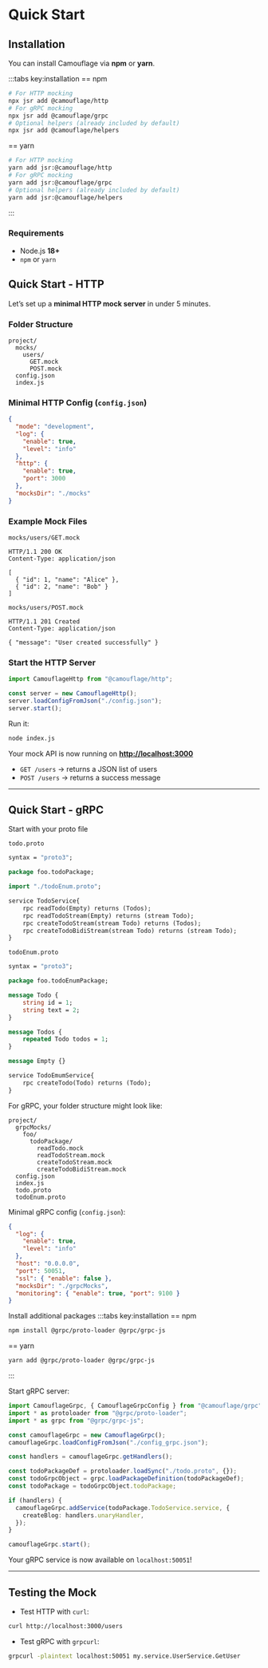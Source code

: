 # Quick Start

## Installation

You can install Camouflage via **npm** or **yarn**.

:::tabs key:installation
== npm

```bash
# For HTTP mocking
npx jsr add @camouflage/http
# For gRPC mocking
npx jsr add @camouflage/grpc
# Optional helpers (already included by default)
npx jsr add @camouflage/helpers
```

== yarn

```bash
# For HTTP mocking
yarn add jsr:@camouflage/http
# For gRPC mocking
yarn add jsr:@camouflage/grpc
# Optional helpers (already included by default)
yarn add jsr:@camouflage/helpers
```

:::

### Requirements

- Node.js **18+**
- `npm` or `yarn`

## Quick Start - HTTP

Let’s set up a **minimal HTTP mock server** in under 5 minutes.

### Folder Structure

```text
project/
  mocks/
    users/
      GET.mock
      POST.mock
  config.json
  index.js
```

### Minimal HTTP Config (`config.json`)

```json
{
  "mode": "development",
  "log": {
    "enable": true,
    "level": "info"
  },
  "http": {
    "enable": true,
    "port": 3000
  },
  "mocksDir": "./mocks"
}
```

### Example Mock Files

`mocks/users/GET.mock`

```http
HTTP/1.1 200 OK
Content-Type: application/json

[
  { "id": 1, "name": "Alice" },
  { "id": 2, "name": "Bob" }
]
```

`mocks/users/POST.mock`

```http
HTTP/1.1 201 Created
Content-Type: application/json

{ "message": "User created successfully" }

```

### Start the HTTP Server

```js
import CamouflageHttp from "@camouflage/http";

const server = new CamouflageHttp();
server.loadConfigFromJson("./config.json");
server.start();
```

Run it:

```bash
node index.js
```

Your mock API is now running on **[http://localhost:3000](http://localhost:3000)**

- `GET /users` → returns a JSON list of users
- `POST /users` → returns a success message

---

## Quick Start - gRPC

Start with your proto file

`todo.proto`

```protobuf
syntax = "proto3";

package foo.todoPackage;

import "./todoEnum.proto";

service TodoService{
    rpc readTodo(Empty) returns (Todos);
    rpc readTodoStream(Empty) returns (stream Todo);
    rpc createTodoStream(stream Todo) returns (Todos);
    rpc createTodoBidiStream(stream Todo) returns (stream Todo);
}
```

`todoEnum.proto`

```protobuf
syntax = "proto3";

package foo.todoEnumPackage;

message Todo {
    string id = 1;
    string text = 2;
}

message Todos {
    repeated Todo todos = 1;
}

message Empty {}

service TodoEmumService{
    rpc createTodo(Todo) returns (Todo);
}
```

For gRPC, your folder structure might look like:

```text
project/
  grpcMocks/
    foo/
      todoPackage/
        readTodo.mock
        readTodoStream.mock
        createTodoStream.mock
        createTodoBidiStream.mock
  config.json
  index.js
  todo.proto
  todoEnum.proto
```

Minimal gRPC config (`config.json`):

```json
{
  "log": {
    "enable": true,
    "level": "info"
  },
  "host": "0.0.0.0",
  "port": 50051,
  "ssl": { "enable": false },
  "mocksDir": "./grpcMocks",
  "monitoring": { "enable": true, "port": 9100 }
}
```

Install additional packages
:::tabs key:installation
== npm

```bash
npm install @grpc/proto-loader @grpc/grpc-js
```

== yarn

```bash
yarn add @grpc/proto-loader @grpc/grpc-js
```

:::

Start gRPC server:

```ts
import CamouflageGrpc, { CamouflageGrpcConfig } from "@camouflage/grpc";
import * as protoloader from "@grpc/proto-loader";
import * as grpc from "@grpc/grpc-js";

const camouflageGrpc = new CamouflageGrpc();
camouflageGrpc.loadConfigFromJson("./config_grpc.json");

const handlers = camouflageGrpc.getHandlers();

const todoPackageDef = protoloader.loadSync("./todo.proto", {});
const todoGrpcObject = grpc.loadPackageDefinition(todoPackageDef);
const todoPackage = todoGrpcObject.todoPackage;

if (handlers) {
  camouflageGrpc.addService(todoPackage.TodoService.service, {
    createBlog: handlers.unaryHandler,
  });
}

camouflageGrpc.start();
```

Your gRPC service is now available on `localhost:50051`!

---

## Testing the Mock

- Test HTTP with `curl`:

```bash
curl http://localhost:3000/users
```

- Test gRPC with `grpcurl`:

```bash
grpcurl -plaintext localhost:50051 my.service.UserService.GetUser
```
